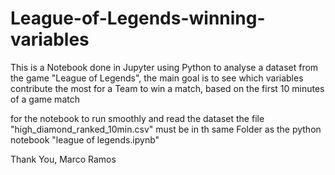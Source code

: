 # League-of-Legends-winning-variables

This is a Notebook done in Jupyter using Python to analyse a dataset from the game "League of Legends", the main goal is to see which 
variables contribute the most for a Team to win a match, based on the first 10 minutes of a game match

for the notebook to run smoothly and read the dataset the file "high_diamond_ranked_10min.csv" must be in th same Folder as 
the python notebook "league of legends.ipynb"

Thank You, 
Marco Ramos
